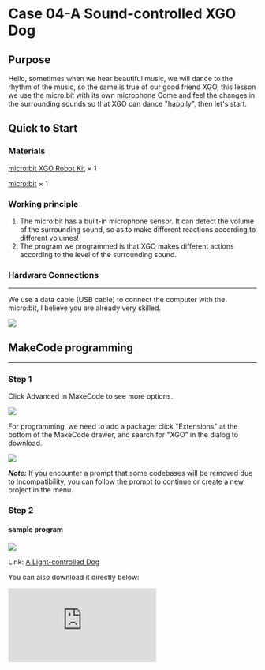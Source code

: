 ﻿---
sidebar_position: 11
sidebar_label: Case 04 - A Sound-controlled XGO Dog
---

# Case 04-A Sound-controlled XGO Dog

## Purpose

Hello, sometimes when we hear beautiful music, we will dance to the rhythm of the music, so the same is true of our good friend XGO, this lesson we use the micro:bit with its own microphone Come and feel the changes in the surrounding sounds so that XGO can dance "happily", then let's start.

## Quick to Start

### Materials

[micro:bit XGO Robot Kit](https://www.elecfreaks.com/micro-bit-xgo-robot-kit.html) × 1

[micro:bit](https://www.elecfreaks.com/bbc-micro-bit-board-for-coding-programming-microbit.html) × 1

### Working principle

1. The micro:bit has a built-in microphone sensor. It can detect the volume of the surrounding sound, so as to make different reactions according to different volumes!
2. The program we programmed is that XGO makes different actions according to the level of the surrounding sound.

### Hardware Connections
---
We use a data cable (USB cable) to connect the computer with the micro:bit, I believe you are already very skilled.

![](https://wiki-media-ef.oss-cn-hongkong.aliyuncs.com/i18n/en/docusaurus-plugin-content-docs/current/microbit/robot/xgo-robot-kit/images/microbit-xgo-robot-kit-22.png)

## MakeCode programming
---
### Step 1

Click Advanced in MakeCode to see more options.

![](https://wiki-media-ef.oss-cn-hongkong.aliyuncs.com/i18n/en/docusaurus-plugin-content-docs/current/microbit/robot/xgo-robot-kit/images/microbit-xgo-robot-kit-10.png)

For programming, we need to add a package: click "Extensions" at the bottom of the MakeCode drawer, and search for "XGO" in the dialog to download.

![](https://wiki-media-ef.oss-cn-hongkong.aliyuncs.com/i18n/en/docusaurus-plugin-content-docs/current/microbit/robot/xgo-robot-kit/images/microbit-xgo-robot-kit-11.png)

***Note:*** If you encounter a prompt that some codebases will be removed due to incompatibility, you can follow the prompt to continue or create a new project in the menu.

### Step 2

#### sample program

![](https://wiki-media-ef.oss-cn-hongkong.aliyuncs.com/i18n/en/docusaurus-plugin-content-docs/current/microbit/robot/xgo-robot-kit/images/xgo-4-2.png)

Link: [A Light-controlled Dog](https://makecode.microbit.org/_YVJe8eefmbqo)

You can also download it directly below:

<div
    style={{
        position: 'relative',
        paddingBottom: '60%',
        overflow: 'hidden',
    }}
>
    <iframe
        src="https://makecode.microbit.org/_V4YJ2i9LkYoi"
        frameborder="0"
        sandbox="allow-popups allow-forms allow-scripts allow-same-origin"
        style={{
            position: 'absolute',
            width: '100%',
            height: '100%',
        }}
    />
</div>



## FAQ

If XGO doesn't move, please try adjusting the light intensity.

## Exploration

How to give more commands to XGO with light intensity?
